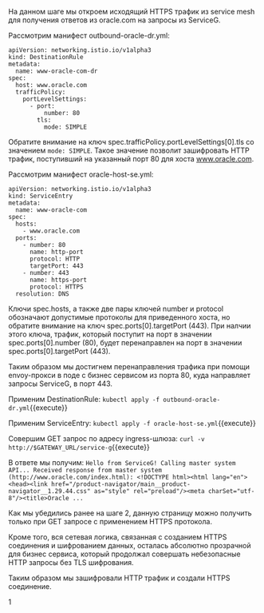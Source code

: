 На данном шаге мы откроем исходящий HTTPS трафик из service mesh для получения ответов из oracle.com на запросы из ServiceG.

Рассмотрим манифест outbound-oracle-dr.yml:
```
apiVersion: networking.istio.io/v1alpha3
kind: DestinationRule
metadata:
  name: www-oracle-com-dr
spec:
  host: www.oracle.com
  trafficPolicy:
    portLevelSettings:
      - port:
          number: 80
        tls:
          mode: SIMPLE
```

Обратите внимание на ключ spec.trafficPolicy.portLevelSettings[0].tls со значением `mode: SIMPLE`. Такое значение позволит зашифровать HTTP трафик, поступивший на указанный порт 80 для хоста www.oracle.com.

Рассмотрим манифест oracle-host-se.yml:
```
apiVersion: networking.istio.io/v1alpha3
kind: ServiceEntry
metadata:
  name: www-oracle-com
spec:
  hosts:
    - www.oracle.com
  ports:
    - number: 80
      name: http-port
      protocol: HTTP
      targetPort: 443
    - number: 443
      name: https-port
      protocol: HTTPS
  resolution: DNS
```

Ключи spec.hosts, а также две пары ключей number и protocol обозначают допустимые протоколы для приведенного хоста, но обратите внимание на ключ spec.ports[0].targetPort (443). При налчии этого ключа, трафик, который поступит на порт в значении spec.ports[0].number (80), будет перенаправлен на порт в значении spec.ports[0].targetPort (443).

Таким образом мы достигнем перенаправления трафика при помощи envoy-прокси в поде с бизнес сервисом из порта 80, куда направляет запросы ServiceG, в порт 443.

Применим DestinationRule:
`kubectl apply -f outbound-oracle-dr.yml`{{execute}}

Применим ServiceEntry:
`kubectl apply -f oracle-host-se.yml`{{execute}}

Совершим GET запрос по адресу ingress-шлюза:
`curl -v http://$GATEWAY_URL/service-g`{{execute}}

В ответе мы получим:
`Hello from ServiceG! Calling master system API... Received response from master system (http://www.oracle.com/index.html): <!DOCTYPE html><html lang="en"><head><link href="/product-navigator/main__product-navigator__1.29.44.css" as="style" rel="preload"/><meta charSet="utf-8"/><title>Oracle ...`

Как мы убедились ранее на шаге 2, данную страницу можно получить только при GET запросе с применением HTTPS протокола.

Кроме того, вся сетевая логика, связанная с созданием HTTPS соединения и шифрованием данных, осталась абсолютно прозрачной для бизнес сервиса, который продолжал совершать небезопасные HTTP запросы без TLS шифрования.

Таким образом мы зашифровали HTTP трафик и создали HTTPS соединение.

1